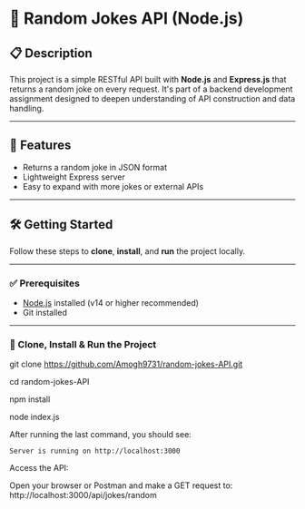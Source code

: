 # 🤣 Random Jokes API (Node.js)

## 📋 Description

This project is a simple RESTful API built with **Node.js** and **Express.js** that returns a random joke on every request. It's part of a backend development assignment designed to deepen understanding of API construction and data handling.

---

## 🚀 Features

- Returns a random joke in JSON format  
- Lightweight Express server  
- Easy to expand with more jokes or external APIs

---

## 🛠️ Getting Started

Follow these steps to **clone**, **install**, and **run** the project locally.

---

### ✅ Prerequisites

- [Node.js](https://nodejs.org/) installed (v14 or higher recommended)  
- Git installed

---

### 📂 Clone, Install & Run the Project
git clone https://github.com/Amogh9731/random-jokes-API.git

cd random-jokes-API

npm install

node index.js

After running the last command, you should see:

    Server is running on http://localhost:3000

Access the API:

   Open your browser or Postman and make a GET request to:
      http://localhost:3000/api/jokes/random



